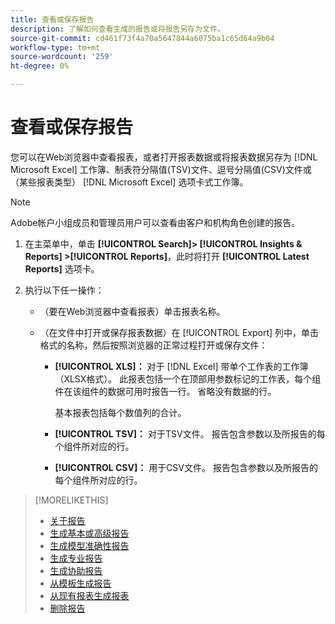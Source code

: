 ```yaml
---
title: 查看或保存报告
description: 了解如何查看生成的报告或将报告另存为文件。
source-git-commit: cd461f73f4a70a5647844a6075ba1c65d64a9b04
workflow-type: tm+mt
source-wordcount: '259'
ht-degree: 0%

---
```


# 查看或保存报告

您可以在Web浏览器中查看报表，或者打开报表数据或将报表数据另存为 [!DNL Microsoft Excel] 工作簿、制表符分隔值(TSV)文件、逗号分隔值(CSV)文件或（某些报表类型） [!DNL Microsoft Excel] 选项卡式工作簿。

>[!NOTE]
>
>Adobe帐户小组成员和管理员用户可以查看由客户和机构角色创建的报告。

1. 在主菜单中，单击 **[!UICONTROL Search]> [!UICONTROL Insights & Reports] >[!UICONTROL Reports]**，此时将打开 **[!UICONTROL Latest Reports]** 选项卡。

1. 执行以下任一操作：

   * （要在Web浏览器中查看报表）单击报表名称。

   * （在文件中打开或保存报表数据）在 [!UICONTROL Export] 列中，单击格式的名称，然后按照浏览器的正常过程打开或保存文件：

      * **[!UICONTROL XLS]：**   对于 [!DNL Excel] 带单个工作表的工作簿（XLSX格式）。 此报表包括一个在顶部用参数标记的工作表，每个组件在该组件的数据可用时报告一行。 省略没有数据的行。

         基本报表包括每个数值列的合计。

      * **[!UICONTROL TSV]：** 对于TSV文件。 报告包含参数以及所报告的每个组件所对应的行。

      * **[!UICONTROL CSV]：**   用于CSV文件。 报告包含参数以及所报告的每个组件所对应的行。

>[!MORELIKETHIS]
>
>* [关于报告](/help/search-social-commerce/reports/report-about.md)
>* [生成基本或高级报告](/help/search-social-commerce/reports/management/basic-advanced/basic-advanced-report-generate.md)
>* [生成模型准确性报告](/help/search-social-commerce/reports/management/model-accuracy/model-accuracy-report-generate.md)
>* [生成专业报告](/help/search-social-commerce/reports/management/specialty/specialty-report-generate.md)
>* [生成协助报告](/help/search-social-commerce/reports/management/assist/assist-report-generate.md)
>* [从模板生成报告](/help/search-social-commerce/reports/management/report-generate-from-template.md)
>* [从现有报表生成报表](/help/search-social-commerce/reports/management/report-generate-from-existing.md)
>* [删除报告](/help/search-social-commerce/reports/management/report-delete.md)

